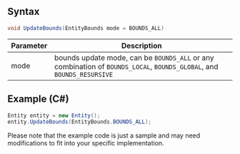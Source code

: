 ## Syntax

```csharp
void UpdateBounds(EntityBounds mode = BOUNDS_ALL)
```

| Parameter | Description |
|---|---|
| mode | bounds update mode, can be `BOUNDS_ALL` or any combination of `BOUNDS_LOCAL`, `BOUNDS_GLOBAL`, and `BOUNDS_RESURSIVE` |

## Example (C#)

```csharp
Entity entity = new Entity();
entity.UpdateBounds(EntityBounds.BOUNDS_ALL);
```

Please note that the example code is just a sample and may need modifications to fit into your specific implementation.